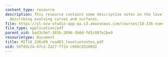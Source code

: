 ```yaml
---
content_type: resource
description: This resource contains some descriptive notes on the level set method
  describing evolving curves and surfaces.
file: https://ol-ocw-studio-app-qa.s3.amazonaws.com/courses/18-336-numerical-methods-for-partial-differential-equations-spring-2009/58fddc2a47c22a27ff2ac868cd3160d2_MIT18_336s09_read03_levelsetnotes.pdf
file_type: application/pdf
parent_uid: bad3c0e7-381b-2096-3b6d-fd3c887e2be9
resourcetype: Document
title: MIT18_336s09_read03_levelsetnotes.pdf
uid: 58fddc2a-47c2-2a27-ff2a-c868cd3160d2
---
```

